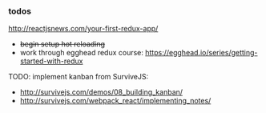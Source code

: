 ### todos

http://reactjsnews.com/your-first-redux-app/

- ~~begin setup hot reloading~~
- work through egghead redux course: https://egghead.io/series/getting-started-with-redux


TODO: implement kanban from SurviveJS:
- http://survivejs.com/demos/08_building_kanban/
- http://survivejs.com/webpack_react/implementing_notes/
